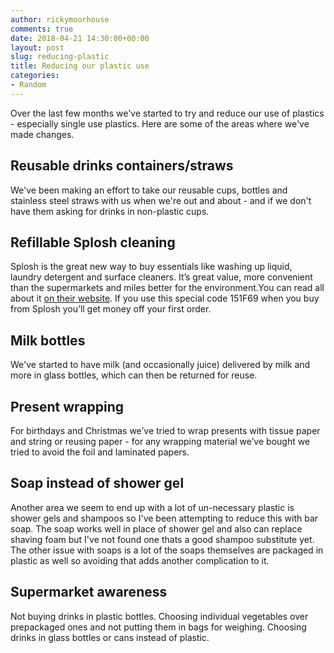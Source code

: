 ```yaml
---
author: rickymoorhouse
comments: true
date: 2018-04-21 14:30:00+00:00
layout: post
slug: reducing-plastic
title: Reducing our plastic use
categories:
- Random
---
```


Over the last few months we've started to try and reduce our use of plastics - especially single use plastics. Here are some of the areas where we've made changes.

## Reusable drinks containers/straws

We've been making an effort to take our reusable cups, bottles and stainless steel straws with us when we're out and about - and if we don't have them asking for drinks in non-plastic cups.


## Refillable Splosh cleaning 

Splosh is the great new way to buy essentials like washing up liquid, laundry detergent and surface cleaners. It’s great value, more convenient than the supermarkets and miles better for the environment.You can read all about it [on their website](http://www.splosh.com). If you use this special code 151F69 when you buy from Splosh you’ll get money off your first order.


## Milk bottles

We've started to have milk (and occasionally juice) delivered by milk and more in glass bottles, which can then be returned for reuse.

## Present wrapping

For birthdays and Christmas we’ve tried to wrap presents with tissue paper and string or reusing paper - for any wrapping material we’ve bought we tried to avoid the foil and laminated papers. 


## Soap instead of shower gel

Another area we seem to end up with a lot of un-necessary plastic is shower gels and shampoos so I've been attempting to reduce this with bar soap.  The soap works well in place of shower gel and also can replace shaving foam but I've not found one thats a good shampoo substitute yet.  The other issue with soaps is a lot of the soaps themselves are packaged in plastic as well so avoiding that adds another complication to it. 

## Supermarket awareness

Not buying drinks in plastic bottles.  Choosing individual vegetables over prepackaged ones and not putting them in bags for weighing. Choosing drinks in glass bottles or cans instead of plastic.
